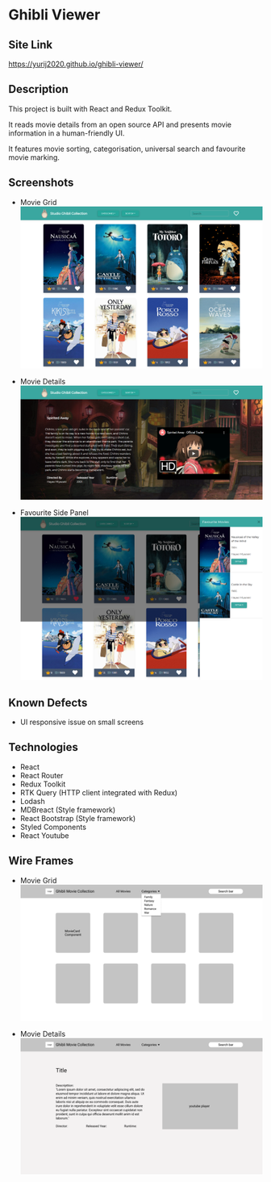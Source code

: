 # Ghibli Viewer

## Site Link

https://yurij2020.github.io/ghibli-viewer/

## Description

This project is built with React and Redux Toolkit.

It reads movie details from an open source API and presents movie information in a human-friendly UI.

It features movie sorting, categorisation, universal search and favourite movie marking.

## Screenshots

- Movie Grid
  ![Movie Grid](/pictures/screenshots/movie-grid.png)

- Movie Details
  ![Movie Details](/pictures/screenshots/movie-details.png)

- Favourite Side Panel
  ![Fave Feature ](/pictures/screenshots/fave-feature.png)

## Known Defects

- UI responsive issue on small screens

## Technologies

- React
- React Router
- Redux Toolkit
- RTK Query (HTTP client integrated with Redux)
- Lodash
- MDBreact (Style framework)
- React Bootstrap (Style framework)
- Styled Components
- React Youtube

## Wire Frames

- Movie Grid
  ![Movie Grid](/pictures/wireframes/movie-grid.png)

- Movie Details
  ![Movie Details](/pictures/wireframes/movie-details.png)
